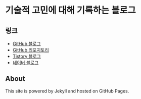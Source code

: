 # 기술적 고민에 대해 기록하는 블로그

## 링크

- [GitHub 블로그](https://longvacation13.github.io/tech-write/)
- [GitHub 리포지토리](https://github.com/longvacation13/)
- [Tistory 블로그](https://longvacation13.tistory.com/)
- [네이버 블로그](https://blog.naver.com/longvacasion)

## About
This site is powered by Jekyll and hosted on GitHub Pages.
